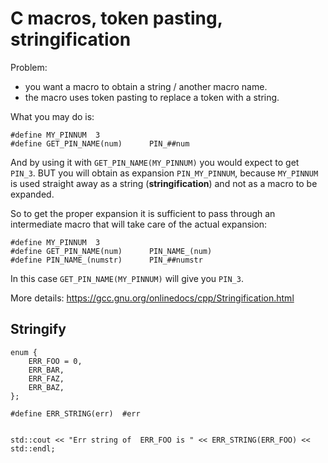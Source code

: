 # C macros, token pasting, stringification

Problem:
- you want a macro to obtain a string / another macro name.
- the macro uses token pasting to replace a token with a string.

What you may do is:
```
#define MY_PINNUM  3
#define GET_PIN_NAME(num)      PIN_##num
```

And by using it with `GET_PIN_NAME(MY_PINNUM)` you would expect to get `PIN_3`.
BUT you will obtain as expansion `PIN_MY_PINNUM`, because `MY_PINNUM` is used
straight away as a string (**stringification**) and not as a macro to be expanded.

So to get the proper expansion it is sufficient to pass through an intermediate macro that will take care of the actual expansion:
```
#define MY_PINNUM  3
#define GET_PIN_NAME(num)      PIN_NAME_(num)
#define PIN_NAME_(numstr)      PIN_##numstr
```

In this case `GET_PIN_NAME(MY_PINNUM)` will give you `PIN_3`.

More details:
https://gcc.gnu.org/onlinedocs/cpp/Stringification.html

## Stringify

```
enum {
    ERR_FOO = 0,
    ERR_BAR,
    ERR_FAZ,
    ERR_BAZ,
};

#define ERR_STRING(err)  #err


std::cout << "Err string of  ERR_FOO is " << ERR_STRING(ERR_FOO) << std::endl;
```
